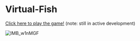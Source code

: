 # Virtual-Fish

[Click here to play the game!](https://osu-edu-games.github.io/Virtual-Fish/) (note: still in active development)



![IMB_w1nMGF](https://user-images.githubusercontent.com/37987642/178045103-801adce3-0769-448b-86eb-057da6e04da4.GIF)
